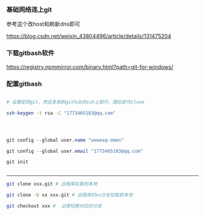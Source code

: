 
### 基础网络连上git

参考这个改host和刷新dns即可

https://blog.csdn.net/weixin_43804496/article/details/131475204

### 下载gitbash软件

https://registry.npmmirror.com/binary.html?path=git-for-windows/

### 配置gitbash

```bash

# 设置密钥git，然后复制到github的ssh上即可，随后即可clone

ssh-keygen -t rsa -C "1773465183@qq.com"

```


```java



git config --global user.name "weweaq-omen"

git config --global user.email "1773465183@qq.com"

git init



```

---
```bash
git clone xxx.git # 远程库拉取到本地

git clone -b xx xxx.git # 远程库的xx分支拉取到本地

git checkout xxx #  记得切换对应的分支
```